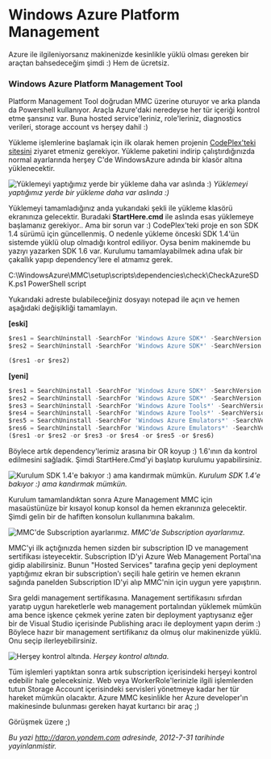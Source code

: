 # Windows Azure Platform Management 

Azure ile ilgileniyorsanız makinenizde kesinlikle yüklü olması gereken
bir araçtan bahsedeceğim şimdi :) Hem de ücretsiz.

### Windows Azure Platform Management Tool  

Platform Management Tool doğrudan MMC üzerine oturuyor ve arka planda da
Powershell kullanıyor. Araçla Azure'daki neredeyse her tür içeriği
kontrol etme şansınız var. Buna hosted service'leriniz, role'leriniz,
diagnostics verileri, storage account vs herşey dahil :)

Yükleme işlemlerine başlamak için ilk olarak hemen projenin
[CodePlex'teki sitesini](http://wapmmc.codeplex.com/) ziyaret etmeniz
gerekiyor. Yükleme paketini indirip çalıştırdığınızda normal ayarlarında
herşey C'de WindowsAzure adında bir klasör altına yüklenecektir.

![Yüklemeyi yaptığımız yerde bir yükleme daha var aslında
:)](media/Windows_Azure_Platform_Management/mmc.png)
*Yüklemeyi yaptığımız yerde bir yükleme daha var aslında :)*

Yüklemeyi tamamladığınız anda yukarıdaki şekli ile yükleme klasörü
ekranınıza gelecektir. Buradaki **StartHere.cmd** ile aslında esas
yüklemeye başlamanız gerekiyor.. Ama bir sorun var :) CodePlex'teki
proje en son SDK 1.4 sürümü için güncellenmiş. O nedenle yükleme önceski
SDK 1.4'ün sistemde yüklü olup olmadığı kontrol ediliyor. Oysa benim
makinemde bu yazıyı yazarken SDK 1.6 var. Kurulumu tamamlayabilmek adına
ufak bir çakallık yapıp dependency'lere el atmamız gerek.

C:\\WindowsAzure\\MMC\\setup\\scripts\\dependencies\\check\\CheckAzureSDK.ps1
PowerShell script

Yukarıdaki adreste bulabileceğiniz dosyayı notepad ile açın ve hemen
aşağıdaki değişikliği tamamlayın.

**[eski]**

```js
$res1 = SearchUninstall -SearchFor 'Windows Azure SDK*' -SearchVersion '1.4.20227.1419' -UninstallKey 'HKLM:SOFTWARE\Wow6432Node\Microsoft\Windows\CurrentVersion\Uninstall\';
$res2 = SearchUninstall -SearchFor 'Windows Azure SDK*' -SearchVersion '1.4.20227.1419' -UninstallKey 'HKLM:SOFTWARE\Microsoft\Windows\CurrentVersion\Uninstall\';

($res1 -or $res2)
```

**[yeni]**

```js
$res1 = SearchUninstall -SearchFor 'Windows Azure SDK*' -SearchVersion '1.4.20227.1419' -UninstallKey 'HKLM:SOFTWARE\Wow6432Node\Microsoft\Windows\CurrentVersion\Uninstall\';
$res2 = SearchUninstall -SearchFor 'Windows Azure SDK*' -SearchVersion '1.4.20227.1419' -UninstallKey 'HKLM:SOFTWARE\Microsoft\Windows\CurrentVersion\Uninstall\';
$res3 = SearchUninstall -SearchFor 'Windows Azure Tools*' -SearchVersion '1.4.20227.1419' -UninstallKey 'HKLM:SOFTWARE\Wow6432Node\Microsoft\Windows\CurrentVersion\Uninstall\';
$res4 = SearchUninstall -SearchFor 'Windows Azure Tools*' -SearchVersion '1.4.20227.1419' -UninstallKey 'HKLM:SOFTWARE\Microsoft\Windows\CurrentVersion\Uninstall\';
$res5 = SearchUninstall -SearchFor 'Windows Azure Emulators*' -SearchVersion '1.6.21103.1459' -UninstallKey 'HKLM:SOFTWARE\Wow6432Node\Microsoft\Windows\CurrentVersion\Uninstall\';
$res6 = SearchUninstall -SearchFor 'Windows Azure Emulators*' -SearchVersion '1.6.21103.1459' -UninstallKey 'HKLM:SOFTWARE\Microsoft\Windows\CurrentVersion\Uninstall\';
($res1 -or $res2 -or $res3 -or $res4 -or $res5 -or $res6)
```

Böylece artık dependency'lerimiz arasına bir OR koyup :) 1.6'ının da
kontrol edilmesini sağladık. Şimdi StartHere.Cmd'yi başlatıp kurulumu
yapabilirsiniz.

![Kurulum SDK 1.4'e bakıyor :) ama kandırmak
mümkün.](media/Windows_Azure_Platform_Management/mmc2.png)
*Kurulum SDK 1.4'e bakıyor :) ama kandırmak mümkün.*

Kurulum tamamlandıktan sonra Azure Management MMC için masaüstünüze bir
kısayol konup konsol da hemen ekranınıza gelecektir. Şimdi gelin bir de
hafiften konsolun kullanımına bakalım.

![MMC'de Subscription
ayarlarımız.](media/Windows_Azure_Platform_Management/mmc3.png)
*MMC'de Subscription ayarlarımız.*

MMC'yi ilk açtığınızda hemen sizden bir subscription ID ve management
sertifikası isteyecektir. Subscription ID'yi Azure Web Management
Portal'ına gidip alabilirsiniz. Bunun "Hosted Services" tarafına geçip
yeni deployment yaptığımız ekran bir subscription'ı seçili hale getirin
ve hemen ekranın sağında panelden Subscription ID'yi alıp MMC'nin için
uygun yere yapıştırın.

Sıra geldi management sertifikasına. Management sertifikasını sıfırdan
yaratıp uygun hareketlerle web management portalından yüklemek mümkün
ama bence işkence çekmek yerine zaten bir deployment yaptıysanız eğer
bir de Visual Studio içerisinde Publishing aracı ile deployment yapın
derim :) Böylece hazır bir management sertifikanız da olmuş olur
makinenizde yüklü. Onu seçip ilerleyebilirsiniz.

![Herşey kontrol
altında.](media/Windows_Azure_Platform_Management/mmc4.png)
*Herşey kontrol altında.*

Tüm işlemleri yaptıktan sonra artık subscription içerisindeki herşeyi
kontrol edebilir hale geleceksiniz. Web veya WorkerRole'lerinizle ilgili
işlemlerden tutun Storage Account içerisindeki servisleri yönetmeye
kadar her tür hareket mümkün olacaktır. Azure MMC kesinlikle her Azure
developer'ın makinesinde bulunması gereken hayat kurtarıcı bir araç ;)

Görüşmek üzere ;)


*Bu yazi http://daron.yondem.com adresinde, 2012-7-31 tarihinde yayinlanmistir.*